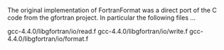 The original implementation of FortranFormat was a direct port of the C code from the gfortran project. In particular the following files ...

gcc-4.4.0/libgfortran/io/read.f
gcc-4.4.0/libgfortran/io/write.f
gcc-4.4.0/libgfortran/io/format.f
